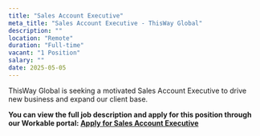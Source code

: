 ```yaml
---
title: "Sales Account Executive"
meta_title: "Sales Account Executive - ThisWay Global"
description: ""
location: "Remote"
duration: "Full-time"
vacant: "1 Position"
salary: ""
date: 2025-05-05
---
```


ThisWay Global is seeking a motivated Sales Account Executive to drive new business and expand our client base.

**You can view the full job description and apply for this position through our Workable portal: [Apply for Sales Account Executive](https://apply.workable.com/thisway/j/1F7FE3B09F/)**
